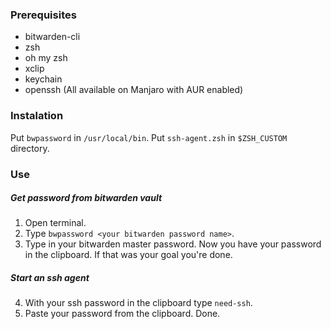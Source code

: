 ### Prerequisites
- bitwarden-cli
- zsh
- oh my zsh
- xclip
- keychain
- openssh
(All available on Manjaro with AUR enabled)

### Instalation
Put `bwpassword` in `/usr/local/bin`. Put `ssh-agent.zsh` in `$ZSH_CUSTOM` directory.

### Use

##### Get password from bitwarden vault
1. Open terminal.
2. Type `bwpassword <your bitwarden password name>`.
3. Type in your bitwarden master password.
    Now you have your password in the clipboard. If that was your goal you're done.

##### Start an ssh agent
4. With your ssh password in the clipboard type `need-ssh`.
5. Paste your password from the clipboard.
   Done.
